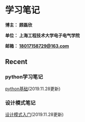 # 学习笔记

**博主： 顾磊欣** 

**单位： 上海工程技术大学电子电气学院**

**邮箱： 18017158729@163.com**

## Recent

### python学习笔记

[python基础](/docs/python_note/Python基础.md)(2019.11.28更新)

### 设计模式笔记

[设计模式入门](/docs/design_patterns_note/设计模式入门.md)(2019.11.28更新)

